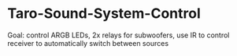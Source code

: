 # Taro-Sound-System-Control
Goal: control ARGB LEDs, 2x relays for subwoofers, use IR to control receiver to automatically switch between sources

